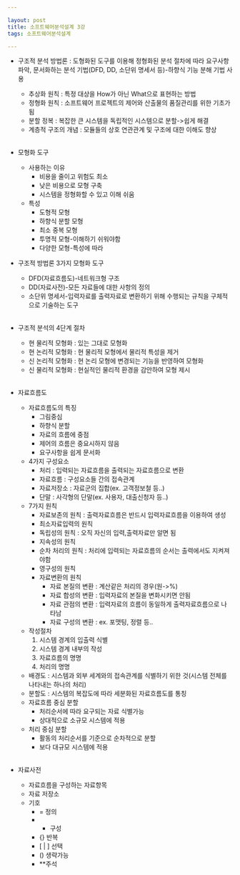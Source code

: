 ```yaml
---

layout: post
title: 소프트웨어분석설계 3강
tags: 소프트웨어분석설계

---
```


* 구조적 분석 방법론
	: 도형화된 도구를 이용해 정형화된 분석 절차에 따라 요구사항 파악, 문서화하는 분석 기법(DFD, DD, 소단위 명세서 등)-하향식 기능 분해 기법 사용

	* 추상화 원칙
		: 특정 대상을 How가 아닌 What으로 표현하는 방법
	* 정형화 원칙
		: 소프트웨어 프로젝트의 제어와 산출물의 품질관리를 위한 기초가 됨
	* 분할 정복
		: 복잡한 큰 시스템을 독립적인 시스템으로 분할->쉽게 해결
	* 계층적 구조의 개념
		: 모듈들의 상호 연관관계 및 구조에 대한 이해도 향상<br/><br/>

* 모형화 도구
	* 사용하는 이유
        * 비용을 줄이고 위험도 최소
        * 낮은 비용으로 모형 구축
        * 시스템을 정형화할 수 있고 이해 쉬움
	* 특성
		* 도형적 모형
		* 하향식 분할 모형
		* 최소 중복 모형
		* 투명적 모형-이해하기 쉬워야함
		* 다양한 모형-특성에 따라

* 구조적 방법론 3가지 모형화 도구
	* DFD(자료흐름도)-네트워크형 구조
	* DD(자료사전)-모든 자료들에 대한 사항의 정의
	* 소단위 명세서-입력자료를 출력자료로 변환하기 위해 수행되는 규칙을 구체적으로 기술하는 도구<br/><br/>

* 구조적 분석의 4단계 절차
	* 현 물리적 모형화
		: 있는 그대로 모형화
	* 현 논리적 모형화
		: 현 물리적 모형에서 물리적 특성을 제거
	* 신 논리적 모형화
		: 현 논리 모형에 변경되는 기능을 반영하여 모형화
	* 신 물리적 모형화
		: 현실적인 물리적 환경을 감안하여 모형 제시<br/><br/>

* 자료흐름도
	* 자료흐름도의 특징
		* 그림중심
		* 하향식 분할
		* 자료의 흐름에 중점
		* 제어의 흐름은 중요시하지 않음
		* 요구사항을 쉽게 문서화
	* 4가지 구성요소
		* 처리
			: 입력되는 자료흐름을 출력되는 자료흐름으로 변환
		* 자료흐름
			: 구성요소들 간의 접속관계
		* 자료저장소
			: 자료군의 집합(ex. 고객정보철 등..)
		* 단말
			: 사각형의 단말(ex. 사용자, 대출신청자 등..)
	* 7가지 원칙
		* 자료보존의 원칙
			: 출력자료흐름은 반드시 입력자료흐름을 이용하여 생성
		* 최소자료입력의 원칙
		* 독립성의 원칙
			: 오직 자신의 입력,출력자료만 알면 됨
		* 지속성의 원칙
		* 순차 처리의 원칙
			: 처리에 입력되는 자료흐름의 순서는 출력에서도 지켜져야함
		* 영구성의 원칙
		* 자료변환의 원칙
			* 자료 본질의 변환
				: 계산같은 처리의 경우(원->%)
			* 자료 합성의 변환
				: 입력자료의 본질을 변화시키면 안됨
			* 자료 관점의 변환
				: 입력자료의 흐름이 동일하게 출력자료흐름으로 나타남
			* 자료 구성의 변환
				: ex. 포맷팅, 정렬 등..
	* 작성절차
		1. 시스템 경계의 입출력 식별
		2. 시스템 경계 내부의 작성
		3. 자료흐름의 명명
		4. 처리의 명명
	* 배경도
		: 시스템과 외부 세계와의 접속관계를 식별하기 위한 것(시스템 전체를 나타내는 하나의 처리)
	* 분할도
		: 시스템의 복잡도에 따라 세분화된 자료흐름도를 통칭
	* 자료흐름 중심 분할
		* 처리순서에 따라 요구되는 자료 식별가능
		* 상대적으로 소규모 시스템에 적용
	* 처리 중심 분할
		* 활동의 처리순서를 기준으로 순차적으로 분할
		* 보다 대규모 시스템에 적용<br/><br/>
* 자료사전
	* 자료흐름을 구성하는 자료항목
	* 자료 저장소
	* 기호
		* = 정의
		* + 구성
		* {} 반복
		* [ | ] 선택
		* () 생략가능
		* **주석